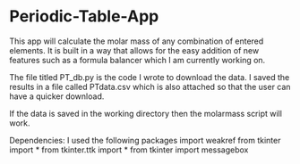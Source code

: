 # Periodic-Table-App
This app will calculate the molar mass of any combination of entered elements. It is built in a way that allows for the easy addition of new features such as a formula balancer which I am currently working on.

The file titled PT_db.py is the code I wrote to download the data. I saved the results in a file called PTdata.csv which is also attached so that the user can have a quicker download.

If the data is saved in the working directory then the molarmass script will work.

Dependencies:
  I used the following packages
  import weakref
  from tkinter import *
  from tkinter.ttk import *
  from tkinter import messagebox

